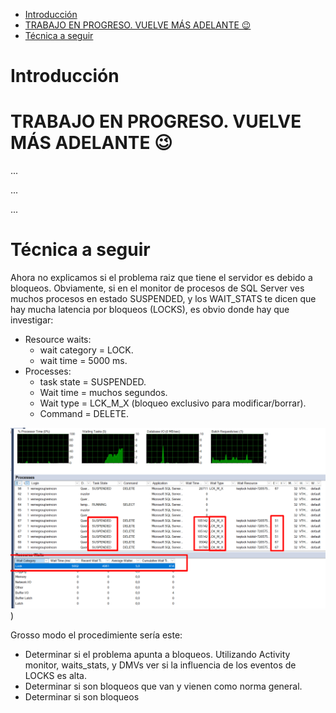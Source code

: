 
- [Introducción](#introducción)
- [TRABAJO EN PROGRESO. VUELVE MÁS ADELANTE 😉](#trabajo-en-progreso-vuelve-más-adelante-)
- [Técnica a seguir](#técnica-a-seguir)

# Introducción

# TRABAJO EN PROGRESO. VUELVE MÁS ADELANTE 😉

...

...

...


# Técnica a seguir

Ahora no explicamos si el problema raiz que tiene el servidor es debido a bloqueos. Obviamente, si en el monitor de procesos de SQL Server ves muchos procesos en estado SUSPENDED, y los WAIT_STATS te dicen que hay mucha latencia por bloqueos (LOCKS), es obvio donde hay que investigar:

- Resource waits:
  - wait category = LOCK.
  - wait time = 5000 ms.
- Processes:
  - task state = SUSPENDED.
  - Wait time = muchos segundos.
  - Wait type = LCK_M_X (bloqueo exclusivo para modificar/borrar).
  - Command = DELETE.

![image](./png/intro-bloqueos/Activity-monitor-bloqueos.png))

Grosso modo el procedimiente sería este:
- Determinar si el problema apunta a bloqueos. Utilizando Activity monitor, waits_stats, y DMVs ver si la influencia de los eventos de LOCKS es alta.
- Determinar si son bloqueos que van y vienen como norma general. 
- Determinar si son bloqueos 

